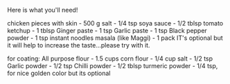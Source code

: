 Here is what you'll need!

chicken pieces with skin - 500 g
salt - 1/4 tsp
soya sauce - 1/2 tblsp
tomato ketchup - 1 tblsp
Ginger paste - 1 tsp
Garlic paste - 1 tsp
Black pepper powder - 1 tsp
instant noodles masala (like Maggi) - 1 pack
IT's optional but it will help to increase the taste...please try with it.

for coating:
All purpose flour - 1.5 cups
corn flour - 1/4 cup
salt - 1/2 tsp
Garlic powder - 1/2 tsp
Chilli powder - 1/2 tblsp
turmeric powder - 1/4 tsp, for nice golden color but its optional 